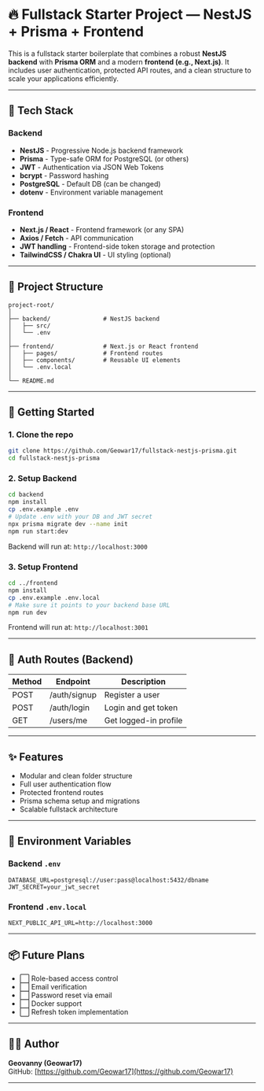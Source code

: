 
# 🔥 Fullstack Starter Project — NestJS + Prisma + Frontend

This is a fullstack starter boilerplate that combines a robust **NestJS backend** with **Prisma ORM** and a modern **frontend (e.g., Next.js)**. It includes user authentication, protected API routes, and a clean structure to scale your applications efficiently.

---

## 🧱 Tech Stack

### Backend

- **NestJS** - Progressive Node.js backend framework
- **Prisma** - Type-safe ORM for PostgreSQL (or others)
- **JWT** - Authentication via JSON Web Tokens
- **bcrypt** - Password hashing
- **PostgreSQL** - Default DB (can be changed)
- **dotenv** - Environment variable management

### Frontend

- **Next.js / React** - Frontend framework (or any SPA)
- **Axios / Fetch** - API communication
- **JWT handling** - Frontend-side token storage and protection
- **TailwindCSS / Chakra UI** - UI styling (optional)

---

## 📂 Project Structure

```
project-root/
│
├── backend/               # NestJS backend
│   ├── src/
│   └── .env
│
├── frontend/              # Next.js or React frontend
│   ├── pages/             # Frontend routes
│   ├── components/        # Reusable UI elements
│   └── .env.local
│
└── README.md
```

---

## 🚀 Getting Started

### 1. Clone the repo

```bash
git clone https://github.com/Geowar17/fullstack-nestjs-prisma.git
cd fullstack-nestjs-prisma
```

### 2. Setup Backend

```bash
cd backend
npm install
cp .env.example .env
# Update .env with your DB and JWT secret
npx prisma migrate dev --name init
npm run start:dev
```

Backend will run at: `http://localhost:3000`

### 3. Setup Frontend

```bash
cd ../frontend
npm install
cp .env.example .env.local
# Make sure it points to your backend base URL
npm run dev
```

Frontend will run at: `http://localhost:3001`

---

## 🔐 Auth Routes (Backend)

| Method | Endpoint     | Description           |
|--------|--------------|-----------------------|
| POST   | /auth/signup | Register a user       |
| POST   | /auth/login  | Login and get token   |
| GET    | /users/me    | Get logged-in profile |

---

## ✨ Features

- Modular and clean folder structure
- Full user authentication flow
- Protected frontend routes
- Prisma schema setup and migrations
- Scalable fullstack architecture

---

## 🔧 Environment Variables

### Backend `.env`

```
DATABASE_URL=postgresql://user:pass@localhost:5432/dbname
JWT_SECRET=your_jwt_secret
```

### Frontend `.env.local`

```
NEXT_PUBLIC_API_URL=http://localhost:3000
```

---

## 📦 Future Plans

- ⬜ Role-based access control
- ⬜ Email verification
- ⬜ Password reset via email
- ⬜ Docker support
- ⬜ Refresh token implementation

---

## 👨‍💻 Author

**Geovanny (Geowar17)**  
GitHub: [https://github.com/Geowar17](https://github.com/Geowar17)

---



